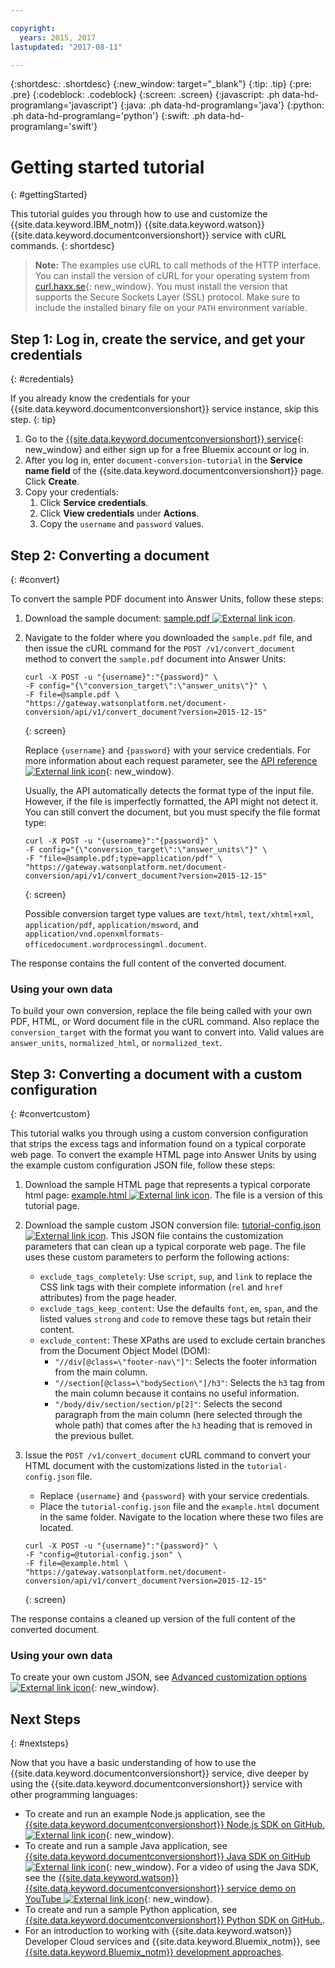 ```yaml
---

copyright:
  years: 2015, 2017
lastupdated: "2017-08-11"

---
```


{:shortdesc: .shortdesc}
{:new_window: target="_blank"}
{:tip: .tip}
{:pre: .pre}
{:codeblock: .codeblock}
{:screen: .screen}
{:javascript: .ph data-hd-programlang='javascript'}
{:java: .ph data-hd-programlang='java'}
{:python: .ph data-hd-programlang='python'}
{:swift: .ph data-hd-programlang='swift'}

# Getting started tutorial
{: #gettingStarted}

This tutorial guides you through how to use and customize the {{site.data.keyword.IBM_notm}} {{site.data.keyword.watson}} {{site.data.keyword.documentconversionshort}} service with cURL commands.
{: shortdesc}

> **Note:** The examples use cURL to call methods of the HTTP interface. You can install the version of cURL for your operating system from [curl.haxx.se](https://curl.haxx.se/){: new_window}. You must install the version that supports the Secure Sockets Layer (SSL) protocol. Make sure to include the installed binary file on your `PATH` environment variable.

## Step 1: Log in, create the service, and get your credentials
{: #credentials}

If you already know the credentials for your {{site.data.keyword.documentconversionshort}} service instance, skip this step.
{: tip}

1.  Go to the [{{site.data.keyword.documentconversionshort}} service](https://console.bluemix.net/catalog/services/document-conversion/){: new_window} and either sign up for a free Bluemix account or log in.
1.  After you log in, enter `document-conversion-tutorial` in the **Service name field** of the {{site.data.keyword.documentconversionshort}} page. Click **Create**.
1.  Copy your credentials:
    1.  Click **Service credentials**.
    1.  Click **View credentials** under **Actions**.
    1.  Copy the `username` and `password` values.

## Step 2: Converting a document
{: #convert}

To convert the sample PDF document into Answer Units, follow these steps:

1.  Download the sample document: <a target="_blank" href="https://watson-developer-cloud.github.io/doc-tutorial-downloads/document-conversion/sample.pdf" download>sample.pdf <img src="../../icons/launch-glyph.svg" alt="External link icon" title="External link icon" class="style-scope doc-content"></a>.
1.  Navigate to the folder where you downloaded the `sample.pdf` file, and then issue the cURL command for the `POST /v1/convert_document` method to convert the `sample.pdf` document into Answer Units:

    ```
    curl -X POST -u "{username}":"{password}" \
    -F config="{\"conversion_target\":\"answer_units\"}" \
    -F file=@sample.pdf \
    "https://gateway.watsonplatform.net/document-conversion/api/v1/convert_document?version=2015-12-15"
    ```
    {: screen}

    Replace `{username}` and `{password}` with your service credentials. For more information about each request parameter, see the [API reference ![External link icon](../../icons/launch-glyph.svg "External link icon")](https://www.ibm.com/watson/developercloud/document-conversion/api/v1/){: new_window}.

    Usually, the API automatically detects the format type of the input file. However, if the file is imperfectly formatted, the API might not detect it. You can still convert the document, but you must specify the file format type:

    ```
    curl -X POST -u "{username}":"{password}" \
    -F config="{\"conversion_target\":\"answer_units\"}" \
    -F "file=@sample.pdf;type=application/pdf" \
    "https://gateway.watsonplatform.net/document-conversion/api/v1/convert_document?version=2015-12-15"
    ```
    {: screen}

    Possible conversion target type values are `text/html`, `text/xhtml+xml`, `application/pdf`, `application/msword`, and `application/vnd.openxmlformats-officedocument.wordprocessingml.document`.

The response contains the full content of the converted document.

### Using your own data

To build your own conversion, replace the file being called with your own PDF, HTML, or Word document file in the cURL command. Also replace the `conversion_target` with the format you want to convert into. Valid values are `answer_units`, `normalized_html`, or `normalized_text`.

## Step 3: Converting a document with a custom configuration
{: #convertcustom}

This tutorial walks you through using a custom conversion configuration that strips the excess tags and information found on a typical corporate web page. To convert the example HTML page into Answer Units by using the example custom configuration JSON file, follow these steps:

1.  Download the sample HTML page that represents a typical corporate html page: <a target="_blank" href="https://watson-developer-cloud.github.io/doc-tutorial-downloads/document-conversion/example.html" download>example.html <img src="../../icons/launch-glyph.svg" alt="External link icon" title="External link icon" class="style-scope doc-content"></a>. The file is a version of this tutorial page.
1.  Download the sample custom JSON conversion file: <a target="_blank" href="https://watson-developer-cloud.github.io/doc-tutorial-downloads/document-conversion/tutorial-config.json" download>tutorial-config.json <img src="../../icons/launch-glyph.svg" alt="External link icon" title="External link icon" class="style-scope doc-content"></a>. This JSON file contains the customization parameters that can clean up a typical corporate web page. The file uses these custom parameters to perform the following actions:
    -   `exclude_tags_completely`: Use `script`, `sup`, and `link` to replace the CSS link tags with their complete information (`rel` and `href` attributes) from the page header.
    -   `exclude_tags_keep_content`: Use the defaults `font`, `em`, `span`, and the listed values `strong` and `code` to remove these tags but retain their content.
    -   `exclude_content`: These XPaths are used to exclude certain branches from the Document Object Model (DOM):
        -   `"//div[@class=\"footer-nav\"]"`: Selects the footer information from the main column.
        -   `"//section[@class=\"bodySection\"]/h3"`: Selects the `h3` tag from the main column because it contains no useful information.
        -   `"/body/div/section/section/p[2]"`: Selects the second paragraph from the main column (here selected through the whole path) that comes after the `h3` heading that is removed in the previous bullet.
1.  Issue the `POST /v1/convert_document` cURL command to convert your HTML document with the customizations listed in the `tutorial-config.json` file.
    -   Replace `{username}` and `{password}` with your service credentials.
    -   Place the `tutorial-config.json` file and the `example.html` document in the same folder. Navigate to the location where these two files are located.

    ```
    curl -X POST -u "{username}":"{password}" \
    -F "config=@tutorial-config.json" \
    -F file=@example.html \
    "https://gateway.watsonplatform.net/document-conversion/api/v1/convert_document?version=2015-12-15"
    ```
    {: screen}

The response contains a cleaned up version of the full content of the converted document.

### Using your own data

To create your own custom JSON, see [Advanced customization options ![External link icon](../../icons/launch-glyph.svg "External link icon")](customizing.html){: new_window}.

## Next Steps
{: #nextsteps}

Now that you have a basic understanding of how to use the {{site.data.keyword.documentconversionshort}} service, dive deeper by using the {{site.data.keyword.documentconversionshort}} service with other programming languages:

-   To create and run an example Node.js application, see the [{{site.data.keyword.documentconversionshort}} Node.js SDK on GitHub. ![External link icon](../../icons/launch-glyph.svg "External link icon")](https://github.com/watson-developer-cloud/node-sdk/){: new_window}.
-   To create and run a sample Java application, see [{{site.data.keyword.documentconversionshort}} Java SDK on GitHub ![External link icon](../../icons/launch-glyph.svg "External link icon")](https://github.com/watson-developer-cloud/java-sdk/){: new_window}. For a video of using the Java SDK, see the [{{site.data.keyword.watson}} {{site.data.keyword.documentconversionshort}} service demo on YouTube ![External link icon](../../icons/launch-glyph.svg "External link icon")](https://www.youtube.com/watch?v=4yWyPSXRhHI){: new_window}.
-   To create and run a sample Python application, see [{{site.data.keyword.documentconversionshort}} Python SDK on GitHub.](https://github.com/watson-developer-cloud/python-sdk).
-   For an introduction to working with {{site.data.keyword.watson}} Developer Cloud services and {{site.data.keyword.Bluemix_notm}}, see [{{site.data.keyword.Bluemix_notm}} development approaches](../common/getting-started-bluemix.html).
